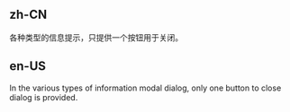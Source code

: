 ## zh-CN

各种类型的信息提示，只提供一个按钮用于关闭。

## en-US

In the various types of information modal dialog, only one button to close dialog is provided.

